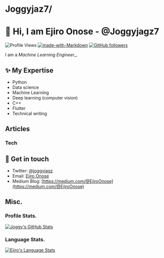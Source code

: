 # Joggyjaz7/

# 👋  Hi, I am Ejiro Onose - @Joggyjagz7

![Profile Views](https://komarev.com/ghpvc/?username=akshaykhale1992)
[![made-with-Markdown](https://img.shields.io/badge/Made%20with-Markdown-1f425f.svg)](https://github.com/Joggyjagz7)
[![GitHub followers](https://img.shields.io/github/followers/Joggyjagz7.svg?style=social&label=Follow&maxAge=2592000)](https://github.com/Joggyjagz7?tab=followers)

I am a _Machine Learning Engineer__.


## ✨ My Expertise
- Python
- Data science
- Machine Learning
- Deep learning (computer vision)
- C++
- Flutter
- Technical writing


## Articles

### Tech




## 💌 Get in touch
- Twitter: [@joggyjagz](https://twitter.com/joggyjagz)
- Email: [Ejiro Onose](onose75@gmail.com/)
- Medium Blog: [https://medium.com/@EjiroOnose](https://medium.com/@EjiroOnose)

## Misc.
### Profile Stats.

[![Joggy's GitHub Stats](https://github-readme-stats.vercel.app/api?username=Joggyjagz7&show_icons=true&title_color=fff&icon_color=79ff97&text_color=9f9f9f&bg_color=151515)](https://github.com/Joggyjagz7)

### Language Stats.

[![Ejiro's Language Stats](https://github-readme-stats.vercel.app/api/top-langs/?username=Joggyjagz7&theme=light)](https://github.com/Joggyjagz7)

